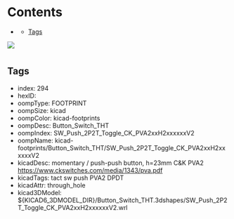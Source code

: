 



Contents
========

* [](#)
	* [Tags](#tags)
  
![][im]
# 

## Tags

- index: 294
- hexID: 
- oompType: FOOTPRINT
- oompSize: kicad
- oompColor: kicad-footprints
- oompDesc: Button_Switch_THT
- oompIndex: SW_Push_2P2T_Toggle_CK_PVA2xxH2xxxxxxV2
- oompName: kicad-footprints/Button_Switch_THT/SW_Push_2P2T_Toggle_CK_PVA2xxH2xxxxxxV2
- kicadDesc: momentary / push-push button, h=23mm C&K PVA2 https://www.ckswitches.com/media/1343/pva.pdf
- kicadTags: tact sw push PVA2 DPDT
- kicadAttr: through_hole
- kicad3DModel: ${KICAD6_3DMODEL_DIR}/Button_Switch_THT.3dshapes/SW_Push_2P2T_Toggle_CK_PVA2xxH2xxxxxxV2.wrl



[im]: image.png
